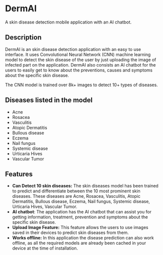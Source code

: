 # DermAI

A skin disease detection mobile application with an AI chatbot.

## Description

DermAI is an skin disease detection application with an easy to use interface. It uses Convolutional Neural Network (CNN) machine learning model to detect the skin disease of the user by just uploading the image of infected part on the application. DermAI also consists an AI chatbot for the users to easily get to know about the preventions, causes and symptoms about the specific skin disease.

The CNN model is trained over 8k+ images to detect 10+ types of diseases.
<!--
## Screenshots
-->
## Diseases listed in the model
- Acne
- Rosacea
- Vasculitis
- Atopic Dermatitis
- Bullous disease
- Eczema
- Nail fungus
- Systemic disease
- Urticaria Hives
- Vascular Tumor

## Features
- **Can Detect 10 skin diseases:** The skin diseases model has been trained to predict and differentiate between the 10 most prominent skin diseases. These diseases are Acne, Rosacea, Vasculitis, Atopic Dermatitis, Bullous disease, Eczema, Nail fungus, Systemic disease, Urticaria Hives, Vascular Tumor.
- **AI chatbot**: The application has the AI chatbot that can assist you for getting information, treatment, prevention and symptoms about the specific skin disease.
- **Upload Image Feature:** This feature allows the users to use images saved in their devices to predict skin diseases from them.
- **Works offline:** In this application the disease prediction can also work offline, as all the required models are already been cached in your device at the time of installation.
<!--
A few resources to get you started if this is your first Flutter project:

- [Lab: Write your first Flutter app](https://docs.flutter.dev/get-started/codelab)
- [Cookbook: Useful Flutter samples](https://docs.flutter.dev/cookbook)

For help getting started with Flutter development, view the
[online documentation](https://docs.flutter.dev/), which offers tutorials,
samples, guidance on mobile development, and a full API reference.
>
